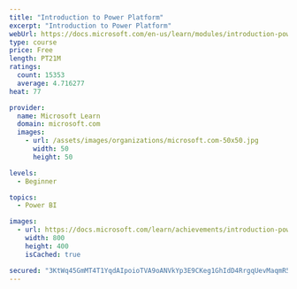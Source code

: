 ```yaml
---
title: "Introduction to Power Platform"
excerpt: "Introduction to Power Platform"
webUrl: https://docs.microsoft.com/en-us/learn/modules/introduction-power-platform/
type: course
price: Free
length: PT21M
ratings:
  count: 15353
  average: 4.716277
heat: 77

provider:
  name: Microsoft Learn
  domain: microsoft.com
  images:
    - url: /assets/images/organizations/microsoft.com-50x50.jpg
      width: 50
      height: 50

levels:
  - Beginner

topics:
  - Power BI

images:
  - url: https://docs.microsoft.com/learn/achievements/introduction-power-platform-social.png
    width: 800
    height: 400
    isCached: true

secured: "3KtWq45GmMT4T1YqdAIpoioTVA9oANVkYp3E9CKeg1GhIdD4RrgqUevMaqmR5Jo6V3U7FRtDFn9JEwo1WczVSnCpH/cNxI2BmkiHkpfUCtvevOUQcjgDJuUJDowLsFv8bl5Tkd8SwvEqt239aSS/WZzdrLUDoUN2pm0FpUafoNizweKtzCooEhPto3APiWKoFLnGlOuQXJJC6y4Toj1SKaPRZvscDsCsDCazpOxLEtzT3AVkTuZCpLQjtEV7Pq/3wRl4CMto8UnVkKjlmMX26ZY00o60RJpJU1uEXwoC7JxOn2Te9T52kvh54kDgXfzEiXtrWHCwrjjDj/Ejnm2pvEw0TgiwxstXB5P0j5xd2Sd6A+5marxD0twP9IIwVc6q+qe7qlc5lTg/HtU9gJSY52i7JBB1Tpikyom2MiaL2eneQ3XHHNqvYxtODEDG3ol9;4JSk2DCnx2KfOxVerngH5g=="
---
```



